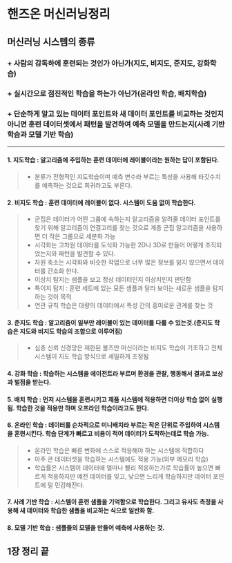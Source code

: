 # 핸즈온 머신러닝정리
## **머신러닝 시스템의 종류**   
### + 사람의 감독하에 훈련되는 것인가 아닌가(지도, 비지도, 준지도, 강화학습)
### + 실시간으로 점진적인 학습을 하는가 아닌가(온라인 학습, 배치학습)
### + 단순하게 알고 있는 데이터 포인트와 새 데이터 포인트를 비교하는 것인지 아니면 훈련 데이터셋에서 패턴을 발견하여 예측 모델을 만드는지(사례 기반 학습과 모델 기반 학습)
-------------------------
#### 1. 지도학습 : 알고리즘에 주입하는 훈련 데이터에 레이블이라는 원하는 답이 포함된다.
>* 분류가 전형적인 지도학습이며 예측 변수라 부르는 특성을 사용해 타깃수치를 예측하는 것으로 회귀라고도 부른다.
#### 2. 비지도 학습 : 훈련 데이터에 레이블이 없다. 시스템이 도움 없이 학습한다.
>* 군집은 데이터가 어떤 그룹에 속하는지 알고리즘을 알려줄 데이터 포인트를 찾기 위해 알고리즘이 연결고리를 찾는 것으로 계층 군집 알고리즘을 사용하면 더 작은 그룹으로 세분화 가능
>* 시각화는 고차원 데이터를 도식화 가능한 2D나 3D로 만들어 어떻게 조직되었는지와 패턴을 발견할 수 있다. 
>* 차원 축소는 시각화와 비슷한 작업으로 너무 많은 정보를 잃지 않으면서 데이터를 간소화 한다.
>* 이상치 탐지는 샘플을 보고 정상 데이터인지 이상치인지 판단함
>* 특이치 탐지 : 훈련 세트에 있는 모든 샘플과 달라 보이는 새로운 샘플을 탐지하는 것이 목적
>* 연관 규칙 학습은 대량의 데이터에서 특성 간의 흥미로운 관계를 찾는 것
#### 3. 준지도 학습 : 알고리즘이 일부만 레이블이 있는 데이터를 다룰 수 있는것.(준지도 학습은 지도와 비지도 학습의 조합으로 이루어짐)
>* 심층 신뢰 신경망은 제한된 볼츠만 머신이라는 비지도 학습이 기초하고 전체 시스템이 지도 학습 방식으로 세밀하게 조정됨
#### 4. 강화 학습 : 학습하는 시스템을 에이전트라 부르며 환경을 관찰, 행동해서 결과로 보상과 벌점을 받는다.
#### 5. 배치 학습 : 먼저 시스템을 훈련시키고 제품 시스템에 적용하면 더이상 학습 없이 실행됨. 학습한 것을 적용만 하며 오프라인 학습이라고도 한다.
#### 6. 온라인 학습 : 데이터를 순차적으로 미니배치라 부르는 작은 단위로 주입하여 시스템을 훈련시킨다. 학습 단계가 빠르고 비용이 적어 데이터가 도착하는데로 학습 가능.
>* 온라인 학습은 빠른 변화에 스스로 적응해야 하는 시스템에 적합하다
>* 아주 큰 데이터셋을 학습하는 시스템에도 적용 가능(외부 메모리 학습)
>* 학습률은 시스템이 데이터에 얼마나 빨리 적응하는가로 학습률이 높으면 빠르게 적응하지만 예전 데이터를 잊고, 낮으면 느리게 학습하지만 데이터 포인트에 덜 민감해진다.
#### 7. 사례 기반 학습 : 시스템이 훈련 샘플을 기억함으로 학습한다. 그리고 유사도 측정을 사용해 새 데이터와 학습한 샘플을 비교하는 식으로 일반화 함.
#### 8. 모델 기반 학습 : 샘플들의 모델을 만들어 예측에 사용하는 것.

## 1장 정리 끝
